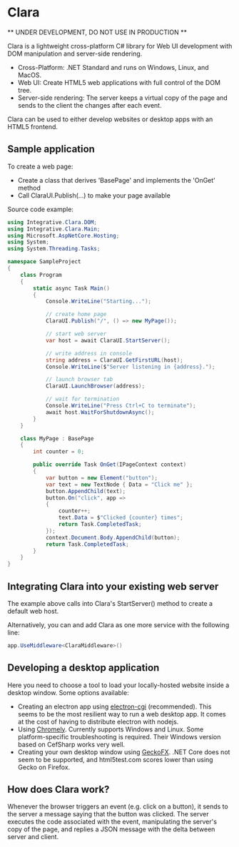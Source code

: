 # Clara

** UNDER DEVELOPMENT, DO NOT USE IN PRODUCTION **

Clara is a lightweight cross-platform C# library for Web UI development with DOM manipulation and server-side rendering.

- Cross-Platform: .NET Standard and runs on Windows, Linux, and MacOS.
- Web UI: Create HTML5 web applications with full control of the DOM tree.
- Server-side rendering: The server keeps a virtual copy of the page and sends to the client the changes after each event.

Clara can be used to either develop websites or desktop apps with an HTML5 frontend.

## Sample application

To create a web page:
- Create a class that derives 'BasePage' and implements the 'OnGet' method
- Call ClaraUI.Publish(...) to make your page available

Source code example:

```csharp
using Integrative.Clara.DOM;
using Integrative.Clara.Main;
using Microsoft.AspNetCore.Hosting;
using System;
using System.Threading.Tasks;

namespace SampleProject
{
    class Program
    {
        static async Task Main()
        {
            Console.WriteLine("Starting...");

            // create home page
            ClaraUI.Publish("/", () => new MyPage());

            // start web server
            var host = await ClaraUI.StartServer();

            // write address in console
            string address = ClaraUI.GetFirstURL(host);
            Console.WriteLine($"Server listening in {address}.");

            // launch browser tab
            ClaraUI.LaunchBrowser(address);

            // wait for termination
            Console.WriteLine("Press Ctrl+C to terminate");
            await host.WaitForShutdownAsync();
        }
    }

    class MyPage : BasePage
    {
        int counter = 0;

        public override Task OnGet(IPageContext context)
        {
            var button = new Element("button");
            var text = new TextNode { Data = "Click me" };
            button.AppendChild(text);
            button.On("click", app =>
            {
                counter++;
                text.Data = $"Clicked {counter} times";
                return Task.CompletedTask;
            });
            context.Document.Body.AppendChild(button);
            return Task.CompletedTask;
        }
    }
}
```

## Integrating Clara into your existing web server

The example above calls into Clara's StartServer() method to create a default web host.

Alternatively, you can and add Clara as one more service with the following line:

```csharp
app.UseMiddleware<ClaraMiddleware>()
```

## Developing a desktop application

Here you need to choose a tool to load your locally-hosted website inside a desktop window. Some options available:
- Creating an electron app using [electron-cgi](https://github.com/ruidfigueiredo/electron-cgi) (recommended). This seems to be the most resilient way to run a web desktop app. It comes at the cost of having to distribute electron with nodejs.
- Using [Chromely](https://github.com/chromelyapps/Chromely). Currently supports Windows and Linux. Some platform-specific troubleshooting is required. Their Windows version based on CefSharp works very well.
- Creating your own desktop window using [GeckoFX](https://www.nuget.org/profiles/geckofx). .NET Core does not seem to be supported, and html5test.com scores lower than using Gecko on Firefox.

## How does Clara work?

Whenever the browser triggers an event (e.g. click on a button), it sends to the server a message saying that the button was clicked. The server executes the code associated with the event, manipulating the server's copy of the page, and replies a JSON message with the delta between server and client.

